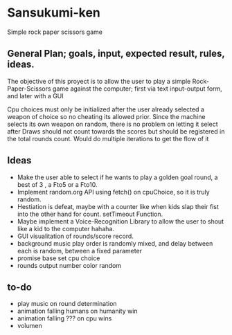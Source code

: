 # Sansukumi-ken
Simple rock paper scissors game

## General Plan; goals, input, expected result, rules, ideas.

The objective of this proyect is to allow the user to play a simple
Rock-Paper-Scissors game against the computer; first via text input-output form, and later with a GUI

Cpu choices must only be initialized after the user already selected a weapon of choice
so no cheating its allowed prior. Since the machine selects its own weapon on random, there is no problem on letting it select after
Draws should not count towards the scores but should be registered in the total rounds count.
Would do multiple iterations to get the flow of it

## Ideas 
- Make the user able to select if he wants to play a golden goal round, a best of 3 , a Fto5 or a Fto10.
- Implement random.org API using fetch() on cpuChoice, so it is truly random.
- Hestiation is defeat, maybe with a counter like when kids slap their fist into the other hand for count. setTimeout Function. 
- Maybe implement a Voice-Recognition Library to allow the user to shout like a kid to the computer hahaha.
- GUI visualitation of rounds/score record.
- background music play order is randomly mixed, and delay between each is random, between a fixed parameter
- promise base set cpu choice
- rounds output number color random


## to-do

- play music on round determination
- animation falling humans on humanity win
- animation falling ??? on cpu wins
- volumen 
